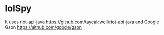 # lolSpy
It uses riot-api-java https://github.com/taycaldwell/riot-api-java and Google Gson https://github.com/google/gson
